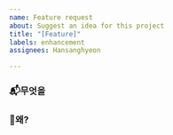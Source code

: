 ```yaml
---
name: Feature request
about: Suggest an idea for this project
title: "[Feature]"
labels: enhancement
assignees: Hansanghyeon

---
```


### 📬무엇을 



### 🤔왜?
